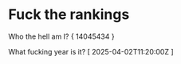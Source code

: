 # Fuck the rankings

Who the hell am I?
{ 14045434 }

What fucking year is it?
[ 2025-04-02T11:20:00Z ]
